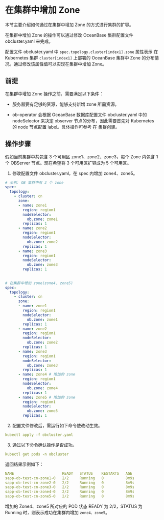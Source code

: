 # 在集群中增加 Zone

本节主要介绍如何通过在集群中增加 Zone 的方式进行集群的扩容。

在集群中增加 Zone 的操作可以通过修改 OceanBase 集群配置文件 obcluster.yaml 来完成。

配置文件 obcluster.yaml 中 `spec.topology.cluster[index1].zone` 属性表示 在 Kubernetes 集群 `cluster[index1]` 上部署的 OceanBase 集群中 Zone 的分布情况。通过修改该属性值可以实现在集群中增加 Zone。

## 前提

在集群中增加 Zone 操作之前，需要满足以下条件：

* 服务器要有足够的资源，能够支持新增 zone 所需资源。

* ob-operator 会根据 OceanBase 数据库配置文件 obcluster.yaml 中的 nodeSelector 来决定 observer 节点的分布，因此需要首先对 Kubernetes 的 node 节点配置 label。具体操作可参考 在 [集群创建](../100.create-cluster-of-ob-operator.md)。

## 操作步骤

假如当前集群中共包含 3 个可用区 zone1、zone2、zone3，每个 Zone 内包含 1 个 OBServer 节点。现在希望将 3 个可用区扩容成为 5 个可用区。

1. 修改配置文件 obcluster.yaml，在 spec 内增加 zone4、zone5。

  ```yaml
  # 示例: OB 集群中有 3 个 zone
  spec:
    topology:
      - cluster: cn
        zone:
        - name: zone1
          region: region1
          nodeSelector:
            ob.zone: zone1
          replicas: 1
        - name: zone2
          region: region1
          nodeSelector:
            ob.zone: zone2
          replicas: 1
        - name: zone3
          region: region1
          nodeSelector:
            ob.zone: zone3
          replicas: 1
          
          
  # 在集群中增加 zone(zone4, zone5)
  spec:
    topology:
      - cluster: cn
        zone:
        - name: zone1
          region: region1
          nodeSelector:
            ob.zone: zone1
          replicas: 1
        - name: zone2
          region: region1
          nodeSelector:
            ob.zone: zone2
          replicas: 1
        - name: zone3
          region: region1
          nodeSelector:
            ob.zone: zone3
          replicas: 1
        - name: zone4 # 增加的 zone
          region: region1
          nodeSelector:
            ob.zone: zone4
          replicas: 1
        - name: zone5 # 增加的 zone
          region: region1
          nodeSelector:
            ob.zone: zone5
          replicas: 1
  ```

2. 配置文件修改后，需运行如下命令使改动生效。

  ```yaml
  kubectl apply -f obcluster.yaml
  ```

3. 通过以下命令确认操作是否成功。

  ```yaml
  kubectl get pods -n obcluster
  ```

  返回结果示例如下：

  ```yaml
  NAME                      READY   STATUS    RESTARTS   AGE
  sapp-ob-test-cn-zone1-0   2/2     Running   0          8m9s
  sapp-ob-test-cn-zone2-0   2/2     Running   0          8m9s
  sapp-ob-test-cn-zone3-0   2/2     Running   0          8m9s
  sapp-ob-test-cn-zone4-0   2/2     Running   0          8m9s
  sapp-ob-test-cn-zone5-0   2/2     Running   0          8m9s
  ```

  增加的 Zone4、zone5 所对应的 POD 状态 READY 为 2/2，STATUS 为 Running 时，则表示成功在集群内增加 `zone4、zone5`。
